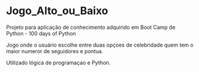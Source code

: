 # Jogo_Alto_ou_Baixo

Projeto para aplicação de conhecimento adquirido em Boot Camp de Python - 100 days of Python

Jogo onde o usuário escolhe entre duas opçoes de celebridade quem tem o maior numeror de seguidores e pontua.

Utilizado lógica de programaçao e Python.